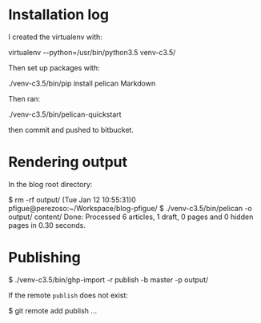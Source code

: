 # Installation log

I created the virtualenv with:

  virtualenv --python=/usr/bin/python3.5 venv-c3.5/

Then set up packages with:

  ./venv-c3.5/bin/pip install pelican Markdown

Then ran:

  ./venv-c3.5/bin/pelican-quickstart

then commit and pushed to bitbucket.

# Rendering output

In the blog root directory:

  $ rm -rf output/
  (Tue Jan 12 10:55:31)0 pfigue@perezoso:~/Workspace/blog-pfigue/
  $ ./venv-c3.5/bin/pelican -o output/ content/
  Done: Processed 6 articles, 1 draft, 0 pages and 0 hidden pages in 0.30 seconds.

# Publishing

  $ ./venv-c3.5/bin/ghp-import -r publish -b master -p output/

If the remote `publish` does not exist:

  $ git remote add publish ...

